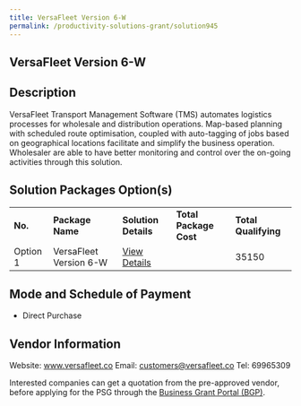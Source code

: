 ```yaml
---
title: VersaFleet Version 6-W
permalink: /productivity-solutions-grant/solution945
---
```


## VersaFleet Version 6-W

## Description

VersaFleet Transport Management Software (TMS) automates logistics processes for wholesale and distribution operations. Map-based planning with scheduled route optimisation, coupled with auto-tagging of jobs based on geographical locations facilitate and simplify the business operation. Wholesaler are able to have better monitoring and control over the on-going activities through this solution. 

## Solution Packages Option(s)

<table>
<tr>
<td><b>No.</b></td>
<td><b>Package Name</b></td>
<td><b>Solution Details</b></td>
<td><b>Total Package Cost</b></td>
<td><b>Total Qualifying</b></td>
</tr>
<tr>
<td>Option 1</td>
<td>VersaFleet Version 6-W</td>
<td><a href='https://www.gobusiness.gov.sg/images/psg/Versafleet-WS_Annex3_Part_1.pdf'>View Details</a></td>
<td></td>
<td>35150</td>
</tr>
</table>

## Mode and Schedule of Payment

 - Direct Purchase

## Vendor Information

 Website: www.versafleet.co 
Email: customers@versafleet.co
Tel: 69965309 

Interested companies can get a quotation from the pre-approved vendor, before applying for the PSG through the <a href='https://www.businessgrants.gov.sg/'>Business Grant Portal (BGP)</a>.
